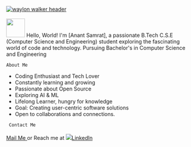 [![waylon walker header](https://github.com/VARhimank/VARhimank/blob/main/header.gif)](https://www.linkedin.com/in/anant-samrat-bb3b9b247)
<br><br>
<img src="https://blog.joypixels.com/content/images/2019/06/waving_hand_sign_1024.gif" style="height:50px; width :50px"> Hello, World! I'm [Anant Samrat], a passionate B.Tech C.S.E (Computer Science and Engineering) student exploring the fascinating world of code and technology. 
Pursuing Bachelor's in Computer Science and Engineering

```About Me```
- Coding Enthusiast and Tech Lover
- Constantly learning and growing
- Passionate about Open Source
- Exploring AI & ML
- Lifelong Learner, hungry for knowledge
- Goal: Creating user-centric software solutions
- Open to collaborations and connections.

``` Contact Me```
<br><br>
<a href="malito:anantsamrat8@gmail.com"> Mail Me </a>  or Reach me at <a href="https://www.linkedin.com/in/anant-samrat-bb3b9b247"> <img src="https://imgs.search.brave.com/Q1gBYtkvkaPWxBytdprb6QIzSl3-zcuWA8wviyxISh4/rs:fit:500:0:0/g:ce/aHR0cDovL2NsaXBh/cnQtbGlicmFyeS5j/b20vaW1hZ2VfZ2Fs/bGVyeTIvTGlua2Vk/aW4tUE5HLUhELnBu/Zw">LinkedIn</a>



<br>

